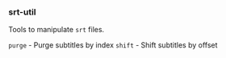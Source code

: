 ### srt-util
Tools to manipulate `srt` files.

`purge` - Purge subtitles by index
`shift` - Shift subtitles by offset
